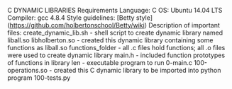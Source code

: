 C DYNAMIC LIBRARIES
Requirements
Language: C
OS: Ubuntu 14.04 LTS
Compiler: gcc 4.8.4
Style guidelines: [Betty style] (https://github.com/holbertonschool/Betty/wiki)
Description of important files:
create_dynamic_lib.sh - shell script to create dynamic library named liball.so
libholberton.so - created this dynamic library containing some functions as liball.so
functions_folder - all .c files hold functions; all .o files were used to create dynamic library
main.h - included function prototypes of functions in library
len - executable program to run 0-main.c
100-operations.so - created this C dynamic library to be imported into python program 100-tests.py
